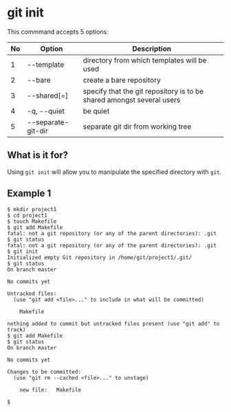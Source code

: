git init
===

This commmand accepts 5 options:


| No | Option | Description |
| -- | ------- | ----------- |
| 1 | --template <template-directory> | directory from which templates will be used |
| 2 | --bare | create a bare repository |
| 3 | --shared[=<permissions>] | specify that the git repository is to be shared amongst several users |
| 4 | -q, --quiet | be quiet |
| 5 | --separate-git-dir <gitdir> | separate git dir from working tree |


What is it for?
---
Using `git init` will allow you to manipulate the specified directory with `git`. 


Example 1
---
```
$ mkdir project1
$ cd project1
$ touch Makefile
$ git add Makefile
fatal: not a git repository (or any of the parent directories): .git
$ git status
fatal: not a git repository (or any of the parent directories): .git
$ git init
Initialized empty Git repository in /home/git/project1/.git/
$ git status
On branch master

No commits yet

Untracked files:
  (use "git add <file>..." to include in what will be committed)

	Makefile

nothing added to commit but untracked files present (use "git add" to track)
$ git add Makefile
$ git status
On branch master

No commits yet

Changes to be committed:
  (use "git rm --cached <file>..." to unstage)

	new file:   Makefile

$ 
```
